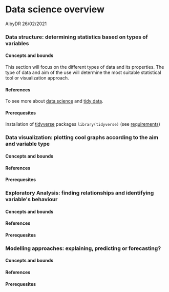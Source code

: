 Data science overview 
================
  AlbyDR
26/02/2021

### Data structure: determining statistics based on types of variables

#### Concepts and bounds

This section will focus on the different types of data and its properties. The type of data and aim of the use will determine the most suitable statistical tool or visualization approach. 

#### References

To see more about [data science](https://rafalab.github.io/dsbook) and [tidy data](https://rafalab.github.io/dsbook/tidyverse.html). 


#### Prerequesites

Installation of [tidyverse](https://rstudio.com/) packages `library(tidyverse)` (see [requirements](https://github.com/AlbyDR/UWI-CouRse/blob/main/Requirements.md))

### Data visualization: plotting cool graphs according to the aim and variable type

#### Concepts and bounds

#### References

#### Prerequesites

###	Exploratory Analysis: finding relationships and identifying variable's behaviour 

#### Concepts and bounds

#### References

#### Prerequesites

###	Modelling approaches: explaining, predicting or forecasting? 

#### Concepts and bounds

#### References

#### Prerequesites
